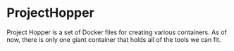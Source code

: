# ProjectHopper

Project Hopper is a set of Docker files for creating various containers. As of now, there is only one giant container that holds all of the tools we can fit. 
